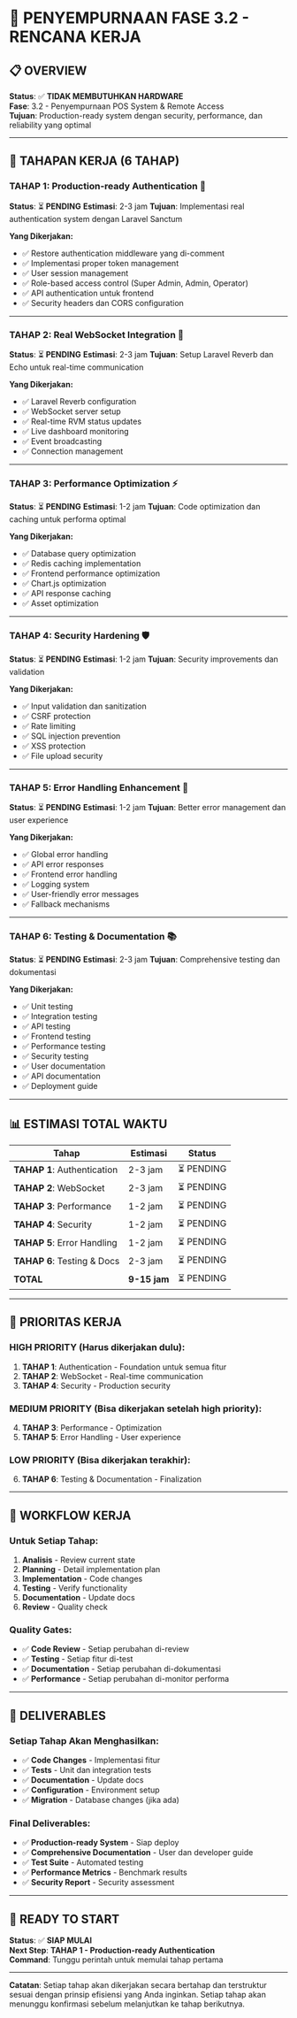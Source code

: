 # 🚀 **PENYEMPURNAAN FASE 3.2 - RENCANA KERJA**

## 📋 **OVERVIEW**

**Status**: ✅ **TIDAK MEMBUTUHKAN HARDWARE**  
**Fase**: 3.2 - Penyempurnaan POS System & Remote Access  
**Tujuan**: Production-ready system dengan security, performance, dan reliability yang optimal

---

## 🎯 **TAHAPAN KERJA (6 TAHAP)**

### **TAHAP 1: Production-ready Authentication** 🔐
**Status**: ⏳ **PENDING**
**Estimasi**: 2-3 jam
**Tujuan**: Implementasi real authentication system dengan Laravel Sanctum

**Yang Dikerjakan:**
- ✅ Restore authentication middleware yang di-comment
- ✅ Implementasi proper token management
- ✅ User session management
- ✅ Role-based access control (Super Admin, Admin, Operator)
- ✅ API authentication untuk frontend
- ✅ Security headers dan CORS configuration

---

### **TAHAP 2: Real WebSocket Integration** 🔌
**Status**: ⏳ **PENDING**
**Estimasi**: 2-3 jam
**Tujuan**: Setup Laravel Reverb dan Echo untuk real-time communication

**Yang Dikerjakan:**
- ✅ Laravel Reverb configuration
- ✅ WebSocket server setup
- ✅ Real-time RVM status updates
- ✅ Live dashboard monitoring
- ✅ Event broadcasting
- ✅ Connection management

---

### **TAHAP 3: Performance Optimization** ⚡
**Status**: ⏳ **PENDING**
**Estimasi**: 1-2 jam
**Tujuan**: Code optimization dan caching untuk performa optimal

**Yang Dikerjakan:**
- ✅ Database query optimization
- ✅ Redis caching implementation
- ✅ Frontend performance optimization
- ✅ Chart.js optimization
- ✅ API response caching
- ✅ Asset optimization

---

### **TAHAP 4: Security Hardening** 🛡️
**Status**: ⏳ **PENDING**
**Estimasi**: 1-2 jam
**Tujuan**: Security improvements dan validation

**Yang Dikerjakan:**
- ✅ Input validation dan sanitization
- ✅ CSRF protection
- ✅ Rate limiting
- ✅ SQL injection prevention
- ✅ XSS protection
- ✅ File upload security

---

### **TAHAP 5: Error Handling Enhancement** 🔧
**Status**: ⏳ **PENDING**
**Estimasi**: 1-2 jam
**Tujuan**: Better error management dan user experience

**Yang Dikerjakan:**
- ✅ Global error handling
- ✅ API error responses
- ✅ Frontend error handling
- ✅ Logging system
- ✅ User-friendly error messages
- ✅ Fallback mechanisms

---

### **TAHAP 6: Testing & Documentation** 📚
**Status**: ⏳ **PENDING**
**Estimasi**: 2-3 jam
**Tujuan**: Comprehensive testing dan dokumentasi

**Yang Dikerjakan:**
- ✅ Unit testing
- ✅ Integration testing
- ✅ API testing
- ✅ Frontend testing
- ✅ Performance testing
- ✅ Security testing
- ✅ User documentation
- ✅ API documentation
- ✅ Deployment guide

---

## 📊 **ESTIMASI TOTAL WAKTU**

| Tahap | Estimasi | Status |
|-------|----------|---------|
| **TAHAP 1**: Authentication | 2-3 jam | ⏳ PENDING |
| **TAHAP 2**: WebSocket | 2-3 jam | ⏳ PENDING |
| **TAHAP 3**: Performance | 1-2 jam | ⏳ PENDING |
| **TAHAP 4**: Security | 1-2 jam | ⏳ PENDING |
| **TAHAP 5**: Error Handling | 1-2 jam | ⏳ PENDING |
| **TAHAP 6**: Testing & Docs | 2-3 jam | ⏳ PENDING |
| **TOTAL** | **9-15 jam** | ⏳ PENDING |

---

## 🎯 **PRIORITAS KERJA**

### **HIGH PRIORITY** (Harus dikerjakan dulu):
1. **TAHAP 1**: Authentication - Foundation untuk semua fitur
2. **TAHAP 2**: WebSocket - Real-time communication
3. **TAHAP 4**: Security - Production security

### **MEDIUM PRIORITY** (Bisa dikerjakan setelah high priority):
4. **TAHAP 3**: Performance - Optimization
5. **TAHAP 5**: Error Handling - User experience

### **LOW PRIORITY** (Bisa dikerjakan terakhir):
6. **TAHAP 6**: Testing & Documentation - Finalization

---

## 🔄 **WORKFLOW KERJA**

### **Untuk Setiap Tahap:**
1. **Analisis** - Review current state
2. **Planning** - Detail implementation plan
3. **Implementation** - Code changes
4. **Testing** - Verify functionality
5. **Documentation** - Update docs
6. **Review** - Quality check

### **Quality Gates:**
- ✅ **Code Review** - Setiap perubahan di-review
- ✅ **Testing** - Setiap fitur di-test
- ✅ **Documentation** - Setiap perubahan di-dokumentasi
- ✅ **Performance** - Setiap perubahan di-monitor performa

---

## 📝 **DELIVERABLES**

### **Setiap Tahap Akan Menghasilkan:**
- ✅ **Code Changes** - Implementasi fitur
- ✅ **Tests** - Unit dan integration tests
- ✅ **Documentation** - Update docs
- ✅ **Configuration** - Environment setup
- ✅ **Migration** - Database changes (jika ada)

### **Final Deliverables:**
- ✅ **Production-ready System** - Siap deploy
- ✅ **Comprehensive Documentation** - User dan developer guide
- ✅ **Test Suite** - Automated testing
- ✅ **Performance Metrics** - Benchmark results
- ✅ **Security Report** - Security assessment

---

## 🚀 **READY TO START**

**Status**: ✅ **SIAP MULAI**  
**Next Step**: **TAHAP 1 - Production-ready Authentication**  
**Command**: Tunggu perintah untuk memulai tahap pertama

---

**Catatan**: Setiap tahap akan dikerjakan secara bertahap dan terstruktur sesuai dengan prinsip efisiensi yang Anda inginkan. Setiap tahap akan menunggu konfirmasi sebelum melanjutkan ke tahap berikutnya.

